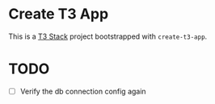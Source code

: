 # Create T3 App
This is a [T3 Stack](https://create.t3.gg/) project bootstrapped with `create-t3-app`.


# TODO
- [ ] Verify the db connection config again